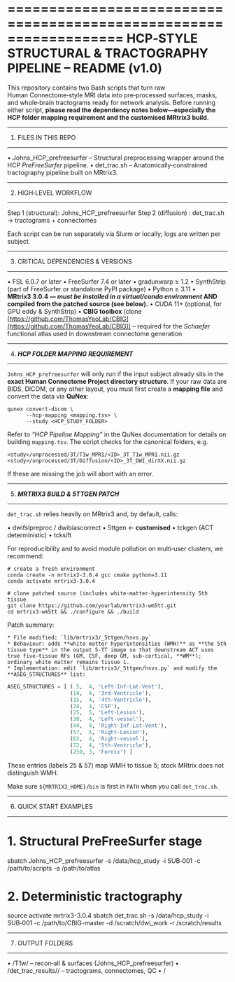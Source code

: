 \==================================================================
HCP‑STYLE STRUCTURAL & TRACTOGRAPHY PIPELINE – README (v1.0)
============================================================

This repository contains two Bash scripts that turn raw Human Connectome‑style MRI data into pre‑processed surfaces, masks, and whole‑brain tractograms ready for network analysis. Before running either script, **please read the dependency notes below—especially the HCP folder mapping requirement and the customised MRtrix3 build**.

---

1. FILES IN THIS REPO

---

•  Johns\_HCP\_prefreesurfer        – Structural preprocessing wrapper around the HCP *PreFreeSurfer* pipeline.
•  det\_trac.sh                    –  Anatomically‑constrained tractography pipeline built on MRtrix3.

---

2. HIGH‑LEVEL WORKFLOW

---

Step 1  (structural):  Johns\_HCP\_prefreesurfer
Step 2  (diffusion) :  det\_trac.sh  → tractograms + connectomes

Each script can be run separately via Slurm or locally; logs are written per subject.

---

3. CRITICAL DEPENDENCIES & VERSIONS

---

•  FSL 6.0.7 or later
•  FreeSurfer 7.4 or later
•  gradunwarp ≥ 1.2
•  SynthStrip (part of FreeSurfer or standalone PyPI package)
•  Python ≥ 3.11
•  **MRtrix3 3.0.4 — *must be installed in a virtual/conda environment* AND compiled from the patched source (see below).**
•  CUDA 11+ (optional, for GPU eddy & SynthStrip)
•  **CBIG toolbox** (clone [https://github.com/ThomasYeoLab/CBIG](https://github.com/ThomasYeoLab/CBIG)) – required for the *Schaefer* functional atlas used in downstream connectome generation

---

4. ***HCP FOLDER MAPPING REQUIREMENT***

---

`Johns_HCP_prefreesurfer` will only run if the input subject already sits in the **exact Human Connectome Project directory structure**. If your raw data are BIDS, DICOM, or any other layout, you must first create a **mapping file** and convert the data via **QuNex**:

```
qunex convert-dicom \
      --hcp-mapping <mapping.tsv> \
      --study <HCP_STUDY_FOLDER>
```

Refer to *“HCP Pipeline Mapping”* in the QuNex documentation for details on building `mapping.tsv`. The script checks for the canonical folders, e.g.

```
<study>/unprocessed/3T/T1w_MPR1/<ID>_3T_T1w_MPR1.nii.gz
<study>/unprocessed/3T/Diffusion/<ID>_3T_DWI_dirXX.nii.gz
```

If these are missing the job will abort with an error.

---

5. ***MRTRIX3 BUILD & 5TTGEN PATCH***

---

`det_trac.sh` relies heavily on MRtrix3 and, by default, calls:

•  dwifslpreproc / dwibiascorrect
•  5ttgen                              ← **customised**
•  tckgen (ACT deterministic)
•  tcksift

For reproducibility and to avoid module pollution on multi‑user clusters, we recommend:

```
# create a fresh environment
conda create -n mrtrix3-3.0.4 gcc cmake python=3.11
conda activate mrtrix3-3.0.4

# clone patched source (includes white‑matter‑hyperintensity 5th tissue
git clone https://github.com/yourlab/mrtrix3-wm5tt.git
cd mrtrix3-wm5tt && ./configure && ./build
```

Patch summary:

```
* File modified: `lib/mrtrix3/_5ttgen/hsvs.py`
* Behaviour: adds **white matter hyperintensities (WMH)** as **the 5th tissue type** in the output 5‑TT image so that downstream ACT uses true five‑tissue RFs (GM, CSF, deep GM, sub‑cortical, **WM**); ordinary white matter remains tissue 1.
* Implementation: edit `lib/mrtrix3/_5ttgen/hsvs.py` and modify the **ASEG_STRUCTURES** list:
```

```python
ASEG_STRUCTURES = [ ( 5,  4, 'Left-Inf-Lat-Vent'),
                    (14,  4, '3rd-Ventricle'),
                    (15,  4, '4th-Ventricle'),
                    (24,  4, 'CSF'),
                    (25,  5, 'Left-Lesion'),
                    (30,  4, 'Left-vessel'),
                    (44,  4, 'Right-Inf-Lat-Vent'),
                    (57,  5, 'Right-Lesion'),
                    (62,  4, 'Right-vessel'),
                    (72,  4, '5th-Ventricle'),
                    (250, 3, 'Fornix') ]
```

These entries (labels 25 & 57) map WMH to tissue 5; stock MRtrix does not distinguish WMH.

Make sure `${MRTRIX3_HOME}/bin` is first in `PATH` when you call `det_trac.sh`.

---

6. QUICK START EXAMPLES

---

# 1. Structural PreFreeSurfer stage

sbatch Johns\_HCP\_prefreesurfer&#x20;
-s /data/hcp\_study&#x20;
-i SUB‑001&#x20;
-c /path/to/scripts&#x20;
-a /path/to/atlas

# 2. Deterministic tractography

source activate mrtrix3-3.0.4
sbatch det\_trac.sh&#x20;
-s /data/hcp\_study&#x20;
-i SUB‑001&#x20;
-c /path/to/CBIG-master&#x20;
-d /scratch/dwi\_work&#x20;
-r /scratch/results

---

7. OUTPUT FOLDERS

---

•  <study>/T1w/                            – recon‑all & surfaces (Johns\_HCP\_prefreesurfer)
•  <results>/det\_trac\_results/<ID>/        – tractograms, connectomes, QC
•  <logs>/<script>/<ID>\_YYYYMMDD‑HHMM.log  – run‑time logs

---

8. TROUBLESHOOTING

---

* **"Folder not found"** – check your QuNex mapping file; rerun `convert-dicom`.
* **"5ttgen: Unknown tissue type 5"** – you are using stock MRtrix; rebuild from the patched fork.
* **GPU eddy fails** – confirm CUDA & driver versions or fall back to CPU by passing `--no‑gpu`.

---

9. CITATION

---

If you use this pipeline, please cite:

* Glasser et al., 2013 – *The minimal preprocessing pipelines for the Human Connectome Project*
* Tournier et al., 2019 – *MRtrix3: A fast, flexible and open‑source framework for medical image processing and visualisation*
* Hoopes et al., 2022 – *SynthStrip: Skull‑stripping for any brain MRI* (MIDL)

---

## Maintainer: John Broulidakis (jbroulidakis_AT_gmail.com ; john.broulidakis_AT_psy.ox.ac.uk)  •   Last update: 29‑Jul‑2025

